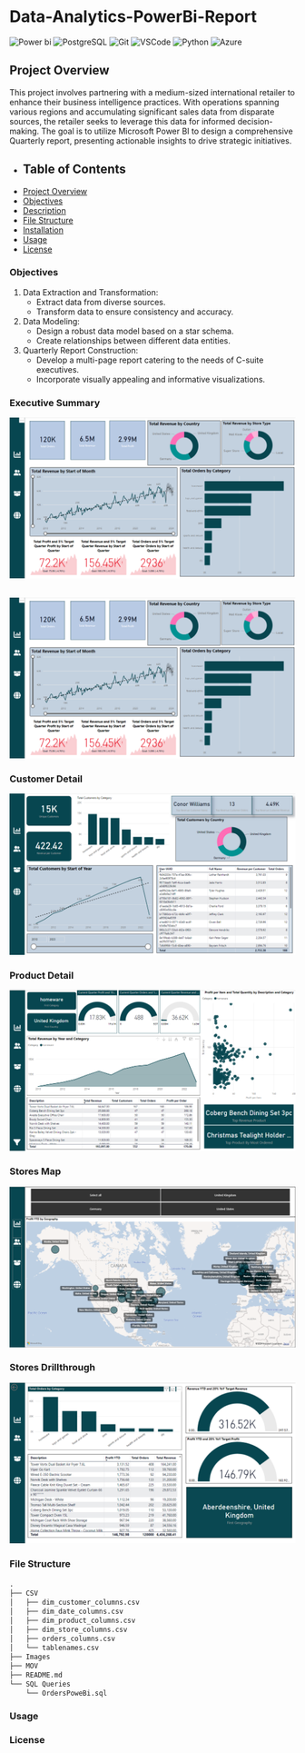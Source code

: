 # Data-Analytics-PowerBi-Report

![Power bi](https://img.shields.io/badge/power_BI-FF9900?style=for-the-badge&logo=powerbi&logoColor=white) ![PostgreSQL](https://img.shields.io/badge/postgresql-3776AB?style=for-the-badge&logo=postgresql&logoColor=white) ![Git](https://img.shields.io/badge/Git-B1361E?style=for-the-badge&logo=git&logoColor=white) ![VSCode](https://img.shields.io/badge/VSCode-2962FF?style=for-the-badge&logo=visual%20studio&logoColor=white) ![Python](https://img.shields.io/badge/Python-3776AB?style=for-the-badge&logo=python&logoColor=white) ![Azure](https://img.shields.io/badge/azure-%230072C6.svg?style=for-the-badge&logo=microsoftazure&logoColor=white)

## Project Overview
This project involves partnering with a medium-sized international retailer to enhance their business intelligence practices. With operations spanning various regions and accumulating significant sales data from disparate sources, the retailer seeks to leverage this data for informed decision-making. The goal is to utilize Microsoft Power BI to design a comprehensive Quarterly report, presenting actionable insights to drive strategic initiatives.

- ## Table of Contents
- [Project Overview](#project-overview)
- [Objectives](#objectives)
- [Description](#description)
- [File Structure](#file-structure)
- [Installation](#installation)
- [Usage](#usage)
- [License](#license)

### Objectives
1. Data Extraction and Transformation:
   - Extract data from diverse sources.
   - Transform data to ensure consistency and accuracy.
2. Data Modeling:
   - Design a robust data model based on a star schema.
   - Create relationships between different data entities.
3. Quarterly Report Construction:
   - Develop a multi-page report catering to the needs of C-suite executives.
   - Incorporate visually appealing and informative visualizations.


### Executive Summary

<div align="center">
  <img src="Images/Executive-Summary.PNG" alt="Executive page walkthrough">
</div>

<br>

![Executive Summary](Images/Executive-Summary.PNG)

### Customer Detail

![Customer Detail](Images/Customer-Detail.PNG)

### Product Detail

![Product Detail](Images/Product-Detail.PNG)

### Stores Map

![Stores Map](Images/Stores-Map.PNG)

### Stores Drillthrough

![Store Drillthrough](Images/Store-Drillthrough.PNG)

### File Structure
    .
    ├── CSV
    │   ├── dim_customer_columns.csv
    │   ├── dim_date_columns.csv
    │   ├── dim_product_columns.csv
    │   ├── dim_store_columns.csv
    │   ├── orders_columns.csv
    │   └── tablenames.csv
    ├── Images
    ├── MOV
    ├── README.md
    └── SQL Queries
        └── OrdersPoweBi.sql


### Usage

### License